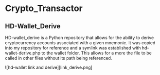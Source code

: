 # Crypto_Transactor

## HD-Wallet_Derive
HD-wallet_derive is a Python repository that allows for the ability to derive cryptocurrency accounts associated with a given mnemonic. It was copied into my repository for reference and a symlink was established with hd-wallet-derive.php to the wallet folder. This allows for a more the file to be called in other files without its path being referenced.

![hd-wallet link and derive][link_derive.png]
